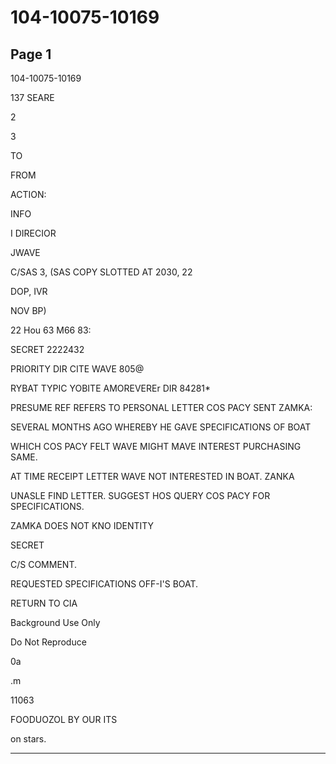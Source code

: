 # 104-10075-10169

## Page 1

104-10075-10169

137 SEARE

2

3

TO

FROM

ACTION:

INFO

I DIRECIOR

JWAVE

C/SAS 3, (SAS COPY SLOTTED AT 2030, 22

DOP, IVR

NOV BP)

22 Hou 63 M66 83:

SECRET 2222432

PRIORITY DIR CITE WAVE 805@

RYBAT TYPIC YOBITE AMOREVEREr DIR 84281*

PRESUME REF REFERS TO PERSONAL LETTER COS PACY SENT ZAMKA:

SEVERAL MONTHS AGO WHEREBY HE GAVE SPECIFICATIONS OF BOAT

WHICH COS PACY FELT WAVE MIGHT MAVE INTEREST PURCHASING SAME.

AT TIME RECEIPT LETTER WAVE NOT INTERESTED IN BOAT. ZANKA

UNASLE FIND LETTER. SUGGEST HOS QUERY COS PACY FOR SPECIFICATIONS.

ZAMKA DOES NOT KNO IDENTITY

SECRET

C/S COMMENT.

REQUESTED SPECIFICATIONS OFF-I'S BOAT.

RETURN TO CIA

Background Use Only

Do Not Reproduce

0a

.m

11063

FOODUOZOL BY OUR ITS

on stars.

---

